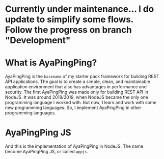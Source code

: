 # Currently under maintenance... I do update to simplify some flows. Follow the progress on branch "Development"

# What is AyaPingPing?

AyaPingPing is the `basename` of my starter pack framework for building REST API applications. The goal is to create a simple, clean, and maintainable application environment that also has advantages in performance and security. The first AyaPingPing was made only for building REST API in NodeJS. It was around 2018/2019, when NodeJS became the only one programming language I worked with. But now, I learn and work with some new programming languages. So, I implement AyaPingPing in other programming languages.

# AyaPingPing JS

And this is the implementation of AyaPingPing in NodeJS. The name become AyaPingPing JS, or called `appjs`.
